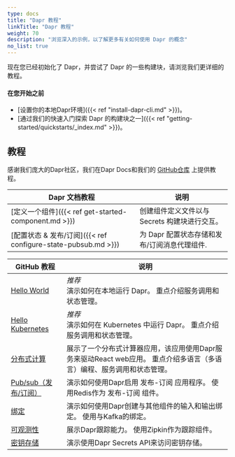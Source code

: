 ```yaml
---
type: docs
title: "Dapr 教程"
linkTitle: "Dapr 教程"
weight: 70
description: "浏览深入的示例，以了解更多有关如何使用 Dapr 的概念"
no_list: true
---
```


现在您已经初始化了 Dapr，并尝试了 Dapr 的一些构建块，请浏览我们更详细的教程。

#### 在您开始之前

- [设置你的本地Dapr环境]({{< ref "install-dapr-cli.md" >}})。
- [通过我们的快速入门探索 Dapr 的构建块之一]({{< ref "getting-started/quickstarts/_index.md" >}})。

## 教程

感谢我们庞大的Dapr社区，我们在Dapr Docs和我们的 [GitHub仓库](https://github.com/dapr/quickstarts) 上提供教程。

| Dapr 文档教程                                             | 说明                          |
| ----------------------------------------------------- | --------------------------- |
| [定义一个组件]({{< ref get-started-component.md >}})        | 创建组件定义文件以与 Secrets 构建块进行交互。 |
| [配置状态 & 发布/订阅]({{< ref configure-state-pubsub.md >}}) | 为 Dapr 配置状态存储和发布/订阅消息代理组件.  |

| GitHub 教程                                                                                      | 说明                                                                 |
| ---------------------------------------------------------------------------------------------- | ------------------------------------------------------------------ |
| [Hello World](https://github.com/dapr/quickstarts/tree/master/tutorials/hello-world)           | *推荐* <br> 演示如何在本地运行 Dapr。 重点介绍服务调用和状态管理。                     |
| [Hello Kubernetes](https://github.com/dapr/quickstarts/tree/master/tutorials/hello-kubernetes) | *推荐* <br> 演示如何在 Kubernetes 中运行 Dapr。 重点介绍服务调用和状态管理。          |
| [分布式计算](https://github.com/dapr/quickstarts/tree/master/tutorials/distributed-calculator)      | 展示了一个分布式计算器应用，该应用使用Dapr服务来驱动React web应用。 重点介绍多语言（多语言）编程、服务调用和状态管理。 |
| [Pub/sub（发布/订阅）](https://github.com/dapr/quickstarts/tree/master/tutorials/pub-sub)            | 演示如何使用Dapr启用 发布-订阅 应用程序。 使用Redis作为 发布-订阅 组件。                       |
| [绑定](https://github.com/dapr/quickstarts/tree/master/tutorials/bindings)                       | 演示如何使用Dapr创建与其他组件的输入和输出绑定。 使用与Kafka的绑定。                            |
| [可观测性](https://github.com/dapr/quickstarts/tree/master/tutorials/observability)                | 展示Dapr跟踪能力。 使用Zipkin作为跟踪组件。                                        |
| [密钥存储](https://github.com/dapr/quickstarts/tree/master/tutorials/secretstore)                  | 演示使用Dapr Secrets API来访问密钥存储。                                       |